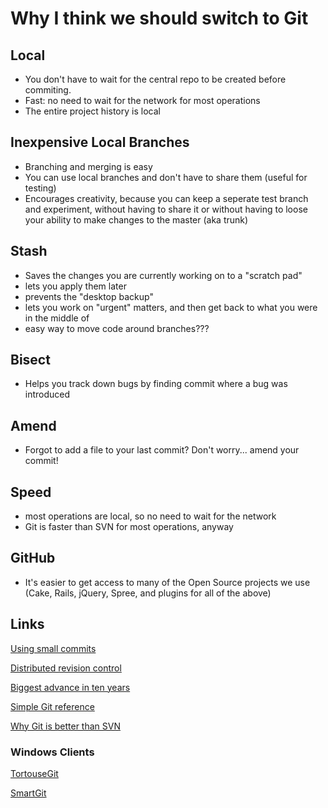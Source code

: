# Why I think we should switch to Git

## Local

* You don't have to wait for the central repo to be created before commiting.
* Fast: no need to wait for the network for most operations
* The entire project history is local

## Inexpensive Local Branches

* Branching and merging is easy
* You can use local branches and don't have to share them (useful for testing)
* Encourages creativity, because you can keep a seperate test branch and experiment, without having to share it or without having to loose your ability to make changes to the master (aka trunk)

## Stash

* Saves the changes you are currently working on to a "scratch pad"
* lets you apply them later
* prevents the "desktop backup"
* lets you work on "urgent" matters, and then get back to what you were in the middle of
* easy way to move code around branches???

## Bisect

* Helps you track down bugs by finding commit where a bug was introduced

## Amend

* Forgot to add a file to your last commit? Don't worry... amend your commit!

## Speed

* most operations are local, so no need to wait for the network
* Git is faster than SVN for most operations, anyway

## GitHub

* It's easier to get access to many of the Open Source projects we use (Cake, Rails, jQuery, Spree, and plugins for all of the above)

## Links

[Using small commits](http://www.conifersystems.com/2008/11/05/the-benefits-of-small-commits/)

[Distributed revision control](http://en.wikipedia.org/wiki/Distributed_revision_control)

[Biggest advance in ten years](http://joelonsoftware.com/items/2010/03/17.html)

[Simple Git reference](http://gitref.org/)

[Why Git is better than SVN](http://whygitisbetterthanx.com/)

### Windows Clients

[TortouseGit](http://code.google.com/p/tortoisegit/)

[SmartGit](http://www.syntevo.com/smartgit/index.html)
